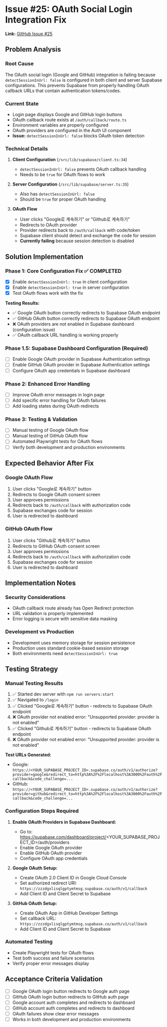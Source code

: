 # Issue #25: OAuth Social Login Integration Fix

**Link:** [GitHub Issue #25](https://github.com/cartmantft/sub-translate/issues/25)

## Problem Analysis

### Root Cause
The OAuth social login (Google and GitHub) integration is failing because `detectSessionInUrl: false` is configured in both client and server Supabase configurations. This prevents Supabase from properly handling OAuth callback URLs that contain authentication tokens/codes.

### Current State
- Login page displays Google and GitHub login buttons
- OAuth callback route exists at `/auth/callback/route.ts`
- Environment variables are properly configured
- OAuth providers are configured in the Auth UI component
- **Issue:** `detectSessionInUrl: false` blocks OAuth token detection

### Technical Details
1. **Client Configuration** (`/src/lib/supabase/client.ts:34`)
   - `detectSessionInUrl: false` prevents OAuth callback handling
   - Needs to be `true` for OAuth flows to work

2. **Server Configuration** (`/src/lib/supabase/server.ts:35`)
   - Also has `detectSessionInUrl: false`
   - Should be `true` for proper OAuth handling

3. **OAuth Flow**
   - User clicks "Google로 계속하기" or "Github로 계속하기"
   - Redirects to OAuth provider
   - Provider redirects back to `/auth/callback` with code/token
   - Supabase client should detect and exchange the code for session
   - **Currently failing** because session detection is disabled

## Solution Implementation

### Phase 1: Core Configuration Fix ✅ COMPLETED
- [x] Enable `detectSessionInUrl: true` in client configuration
- [x] Enable `detectSessionInUrl: true` in server configuration
- [x] Test OAuth flows work with the fix

**Testing Results:**
- ✅ Google OAuth button correctly redirects to Supabase OAuth endpoint
- ✅ GitHub OAuth button correctly redirects to Supabase OAuth endpoint
- ❌ OAuth providers are not enabled in Supabase dashboard (configuration issue)
- ✅ OAuth callback URL handling is working properly

### Phase 1.5: Supabase Dashboard Configuration (Required)
- [ ] Enable Google OAuth provider in Supabase Authentication settings
- [ ] Enable GitHub OAuth provider in Supabase Authentication settings
- [ ] Configure OAuth app credentials in Supabase dashboard

### Phase 2: Enhanced Error Handling
- [ ] Improve OAuth error messages in login page
- [ ] Add specific error handling for OAuth failures
- [ ] Add loading states during OAuth redirects

### Phase 3: Testing & Validation
- [ ] Manual testing of Google OAuth flow
- [ ] Manual testing of GitHub OAuth flow
- [ ] Automated Playwright tests for OAuth flows
- [ ] Verify both development and production environments

## Expected Behavior After Fix

### Google OAuth Flow
1. User clicks "Google로 계속하기" button
2. Redirects to Google OAuth consent screen
3. User approves permissions
4. Redirects back to `/auth/callback` with authorization code
5. Supabase exchanges code for session
6. User is redirected to dashboard

### GitHub OAuth Flow
1. User clicks "Github로 계속하기" button
2. Redirects to GitHub OAuth consent screen
3. User approves permissions
4. Redirects back to `/auth/callback` with authorization code
5. Supabase exchanges code for session
6. User is redirected to dashboard

## Implementation Notes

### Security Considerations
- OAuth callback route already has Open Redirect protection
- URL validation is properly implemented
- Error logging is secure with sensitive data masking

### Development vs Production
- Development uses memory storage for session persistence
- Production uses standard cookie-based session storage
- Both environments need `detectSessionInUrl: true`

## Testing Strategy

### Manual Testing Results
1. ✅ Started dev server with `npm run servers:start`
2. ✅ Navigated to `/login`
3. ✅ Clicked "Google로 계속하기" button - redirects to Supabase OAuth endpoint
4. ❌ OAuth provider not enabled error: "Unsupported provider: provider is not enabled"
5. ✅ Clicked "Github로 계속하기" button - redirects to Supabase OAuth endpoint
6. ❌ OAuth provider not enabled error: "Unsupported provider: provider is not enabled"

**Test URLs Generated:**
- Google: `https://<YOUR_SUPABASE_PROJECT_ID>.supabase.co/auth/v1/authorize?provider=google&redirect_to=http%3A%2F%2Flocalhost%3A3000%2Fauth%2Fcallback&code_challenge=...`
- GitHub: `https://<YOUR_SUPABASE_PROJECT_ID>.supabase.co/auth/v1/authorize?provider=github&redirect_to=http%3A%2F%2Flocalhost%3A3000%2Fauth%2Fcallback&code_challenge=...`

### Configuration Steps Required
1. **Enable OAuth Providers in Supabase Dashboard:**
   - Go to: https://supabase.com/dashboard/project/<YOUR_SUPABASE_PROJECT_ID>/auth/providers
   - Enable Google OAuth provider
   - Enable GitHub OAuth provider
   - Configure OAuth app credentials

2. **Google OAuth Setup:**
   - Create OAuth 2.0 Client ID in Google Cloud Console
   - Set authorized redirect URI: `https://zzzdgxlisqlgptymtmsg.supabase.co/auth/v1/callback`
   - Add Client ID and Client Secret to Supabase

3. **GitHub OAuth Setup:**
   - Create OAuth App in GitHub Developer Settings
   - Set callback URL: `https://zzzdgxlisqlgptymtmsg.supabase.co/auth/v1/callback`
   - Add Client ID and Client Secret to Supabase

### Automated Testing
- Create Playwright tests for OAuth flows
- Test both success and failure scenarios
- Verify proper error messages display

## Acceptance Criteria Validation

- [ ] Google OAuth login button redirects to Google auth page
- [ ] GitHub OAuth login button redirects to GitHub auth page  
- [ ] Google account auth completes and redirects to dashboard
- [ ] GitHub account auth completes and redirects to dashboard
- [ ] OAuth failures show clear error messages
- [ ] Works in both development and production environments